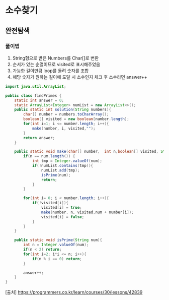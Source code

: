 # 소수찾기
## 완전탐색

### 풀이법
1. String형으로 받은 Numbers를 Char[]로 변환
2. 순서가 있는 순열이므로 visited로 표시해주었음
3. 가능한 길이만큼 loop를 돌려 숫자를 조합
4. 해당 숫자가 원하는 길이에 도달 시 소수인지 체크 후 소수라면 answer++

```java
import java.util.ArrayList;

public class findPrimes {
    static int answer = 0;
    static ArrayList<Integer> numList = new ArrayList<>();
    public static int solution(String numbers){
        char[] number = numbers.toCharArray();
        boolean[] visited = new boolean[number.length];
        for(int i=1; i <= number.length; i++){
            make(number, i, visited,"");
        }
        return answer;
    }

    public static void make(char[] number,  int n,boolean[] visited, String num){
        if(n == num.length()) {
            int tmp = Integer.valueOf(num);
            if(!numList.contains(tmp)){
                numList.add(tmp);
                isPrime(num);
                return;
            }
        }

        for(int i= 0; i < number.length; i++){
            if(!visited[i]){
                visited[i] = true;
                make(number, n, visited,num + number[i]);
                visited[i] = false;
            }
        }
    }

    public static void isPrime(String num){
        int n = Integer.valueOf(num);
        if(n < 2) return;
        for(int i=2; i*i <= n; i++){
            if(n % i == 0) return;
        }

        answer++;
    }
}
```

[출처] https://programmers.co.kr/learn/courses/30/lessons/42839